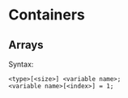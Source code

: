 # Containers
## Arrays
Syntax:

    <type>[<size>] <variable name>;
    <variable name>[<index>] = 1;
